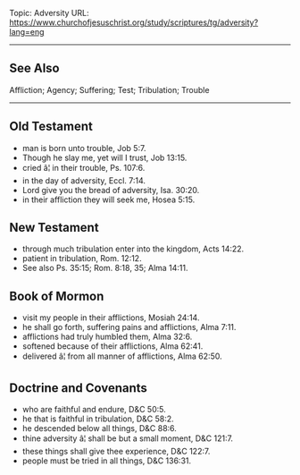 Topic: Adversity
URL: https://www.churchofjesuschrist.org/study/scriptures/tg/adversity?lang=eng

---

## See Also

Affliction; Agency; Suffering; Test; Tribulation; Trouble

---

## Old Testament

- man is born unto trouble, Job 5:7.
- Though he slay me, yet will I trust, Job 13:15.
- cried â¦ in their trouble, Ps. 107:6.
- in the day of adversity, Eccl. 7:14.
- Lord give you the bread of adversity, Isa. 30:20.
- in their affliction they will seek me, Hosea 5:15.

## New Testament

- through much tribulation enter into the kingdom, Acts 14:22.
- patient in tribulation, Rom. 12:12.
- See also Ps. 35:15; Rom. 8:18, 35; Alma 14:11.

## Book of Mormon

- visit my people in their afflictions, Mosiah 24:14.
- he shall go forth, suffering pains and afflictions, Alma 7:11.
- afflictions had truly humbled them, Alma 32:6.
- softened because of their afflictions, Alma 62:41.
- delivered â¦ from all manner of afflictions, Alma 62:50.

## Doctrine and Covenants

- who are faithful and endure, D&C 50:5.
- he that is faithful in tribulation, D&C 58:2.
- he descended below all things, D&C 88:6.
- thine adversity â¦ shall be but a small moment, D&C 121:7.
- these things shall give thee experience, D&C 122:7.
- people must be tried in all things, D&C 136:31.

